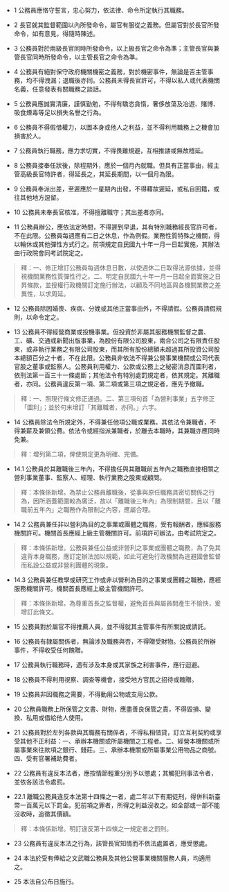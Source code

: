 * 1 公務員應恪守誓言，忠心努力，依法律、命令所定執行其職務。

* 2 長官就其監督範圍以內所發命令，屬官有服從之義務。但屬官對於長官所發命令，如有意見，得隨時陳述。

* 3 公務員對於兩級長官同時所發命令，以上級長官之命令為準；主管長官與兼管長官同時所發命令，以主管長官之命令為準。

* 4 公務員有絕對保守政府機關機密之義務，對於機密事件，無論是否主管事務，均不得洩漏；退職後亦同。公務員未得長官許可，不得以私人或代表機關名義，任意發表有關職務之談話。

* 5 公務員應誠實清廉，謹慎勤勉，不得有驕恣貪惰，奢侈放蕩及冶遊、賭博、吸食煙毒等足以損失名譽之行為。

* 6 公務員不得假借權力，以圖本身或他人之利益，並不得利用職務上之機會加損害於人。

* 7 公務員執行職務，應力求切實，不得畏難規避，互相推諉或無故稽延。

* 8 公務員接奉任狀後，除程期外，應於一個月內就職。但具有正當事由，經主管高級長官特許者，得延長之，其延長期間，以一個月為限。

* 9 公務員奉派出差，至遲應於一星期內出發，不得藉故遲延，或私自回籍，或往其他地方逗留。

* 10 公務員未奉長官核准，不得擅離職守；其出差者亦同。

* 11 公務員辦公，應依法定時間，不得遲到早退，其有特別職務經長官許可者，不在此限。公務員每週應有二日之休息，作為例假。業務性質特殊之機關，得以輪休或其他彈性方式行之。前項規定自民國九十年一月一日起實施，其辦法由行政院會同考試院定之。

> 釋：一、修正增訂公務員每週休息日數，以使週休二日取得法源依據，並得視機關業務性質彈性行之。二、明定自民國九十年一月一日起全面實施之日昇條款，並授權行政機關訂定施行辦法，以顧及不同地區與各機關業務之差異性，以求周延。

* 12 公務員除因婚喪、疾病、分娩或其他正當事由外，不得請假。公務員請假規則，以命令定之。

* 13 公務員不得經營商業或投機事業。但投資於非屬其服務機關監督之農、工、礦、交通或新聞出版事業，為股份有限公司股東，兩合公司之有限責任股東，或非執行業務之有限公司股東，而其所有股份總額未超過其所投資公司股本總額百分之十者，不在此限。公務員非依法不得兼公營事業機關或公司代表官股之董事或監察人。公務員利用權力、公款或公務上之秘密消息而圖利者，依刑法第一百三十一條處斷；其他法令有特別處罰規定者，依其規定。其離職者，亦同。公務員違反第一項、第二項或第三項之規定者，應先予撤職。

> 釋：一、照現行條文修正通過。二、第三項句首「為營利事業」五字修正「圖利」；並於句末增訂「其離職者，亦同。」六字。

* 14 公務員除法令所規定外，不得兼任他項公職或業務。其依法令兼職者，不得兼薪及兼領公費。依法令或經指派兼職者，於離去本職時，其兼職亦應同時免兼。

> 釋：增列第二項，俾使規定更為明確、完備。

* 14.1 公務員於其離職後三年內，不得擔任與其離職前五年內之職務直接相關之營利事業董事、監察人、經理、執行業務之股東或顧問。

> 釋：本條係新增。為禁止公務員離職後，從事與原任職務具密切關係之行為，因所涵蓋範圍較為廣泛，故以「離職後三年內」為限制期間，且以「離職前五年內」之職務作為限制之內容，應屬合理。

* 14.2 公務員兼任非以營利為目的之事業或團體之職務，受有報酬者，應經服務機關許可。機關首長應經上級主管機關許可。前項許可辦法，由考試院定之。

> 釋：本條係新增。公務員兼任公益或非營利之事業或團體之職務，為了免其違背本身職務，應訂定辦法加以規範，如此可避免行政機關為逃避國會監督而私設公益或非營利團體的現象。

* 14.3 公務員兼任教學或研究工作或非以營利為目的之事業或團體之職務，應經服務機關許可。機關首長應經上級主管機關許可。

> 釋：本條係新增。為尊重首長之監督權，避免首長與屬員間產生不愉快，爰增訂此條文。

* 15 公務員對於屬官不得推薦人員，並不得就其主管事件有所關說或請託。

* 16 公務員有隸屬關係者，無論涉及職務與否，不得贈受財物。公務員於所辦事件，不得收受任何餽贈。

* 17 公務員執行職務時，遇有涉及本身或其家族之利害事件，應行迴避。

* 18 公務員不得利用視察、調查等機會，接受地方官民之招待或餽贈。

* 19 公務員非因職務之需要，不得動用公物或支用公款。

* 20 公務員職務上所保管之文書、財物，應盡善良保管之責，不得毀損、變換、私用或借給他人使用。

* 21 公務員對於左列各款與其職務有關係者，不得私相借貸，訂立互利契約或享受其他不正利益：一、承辦本機關或所屬機關之工程者。二、經營本機關或所屬事業來往款項之銀行、錢莊。三、承辦本機關或所屬事業公用物品之商號。四、受有官署補助費者。

* 22 公務員有違反本法者，應按情節輕重分別予以懲處；其觸犯刑事法令者，並依各該法令處罰。

* 22.1 離職公務員違反本法第十四條之一者，處二年以下有期徒刑，得併科新臺幣一百萬元以下罰金。犯前項之罪者，所得之利益沒收之。如全部或一部不能沒收時，追徵其價額。

> 釋：本條係新增。明訂違反第十四條之一規定者之罰則。

* 23 公務員有違反本法之行為，該管長官知情而不依法處置者，應受懲處。

* 24 本法於受有俸給之文武職公務員及其他公營事業機關服務人員，均適用之。

* 25 本法自公布日施行。

